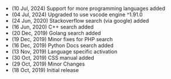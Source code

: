 - (10 Jul, 2024) Support for more programming languages added
- (04 Jul, 2024) Upgraded to use vscode engine ^1.91.0
- (24 Jun, 2020) Stackoverflow search (via google) added
- (16 Jun, 2020) C++ search added
- (20 Dec, 2019) Golang search added
- (19 Dec, 2019) Minor fixes for PHP search
- (16 Dec, 2019) Python Docs search added
- (13 Nov, 2019) Language specific activation
- (30 Oct, 2019) CSS manual added
- (29 Oct, 2019) Minor Changes
- (18 Oct, 2019) Initial release

